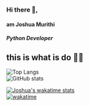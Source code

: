 ### Hi there 👋, 
#### am Joshua Murithi
##### Python Developer
## this is what is do 👨‍💻

<!-- [<img src='https://cdn.jsdelivr.net/npm/simple-icons@3.0.1/icons/github.svg' alt='github' height='40'>](https://github.com/Murithijoshua)  [<img src='https://cdn.jsdelivr.net/npm/simple-icons@3.0.1/icons/dev-dot-to.svg' alt='dev' height='40'>](https://dev.to/murithijoshua)  [<img src='https://cdn.jsdelivr.net/npm/simple-icons@3.0.1/icons/linkedin.svg' alt='linkedin' height='40'>](https://www.linkedin.com/in/murithi-joshua-a82046103/)  [<img src='https://cdn.jsdelivr.net/npm/simple-icons@3.0.1/icons/twitter.svg' alt='twitter' height='40'>](https://twitter.com/myzaliusjoshua)  [<img src='https://cdn.jsdelivr.net/npm/simple-icons@3.0.1/icons/stackoverflow.svg' alt='stackoverflow' height='40'>](https://stackoverflow.com/users/10429527/joshua-johns)  
 
<a href='https://archiveprogram.github.com/'><img src='https://raw.githubusercontent.com/acervenky/animated-github-badges/master/assets/acbadge.gif' width='40' height='40'></a> <a href='https://docs.github.com/en/developers'>
<img src='https://raw.githubusercontent.com/acervenky/animated-github-badges/master/assets/devbadge.gif' width='40' height='40'></a>
<a href='https://stars.github.com/'>
<img src='https://raw.githubusercontent.com/acervenky/animated-github-badges/master/assets/starbadge.gif' width='35' height='35'></a> -->

![Top Langs](https://github-readme-stats.vercel.app/api/top-langs/?username=Murithijoshua&layout=compact)
<br>
![GitHub stats](https://github-readme-stats.vercel.app/api?username=Murithijoshua&layout=compact&show_icons=true&count_private=true)  


[![Joshua's wakatime stats](https://github-readme-stats.vercel.app/api/wakatime?username=@Trikle&layout=compact)](https://github.com/Murithijoshua/github-readme-stats)
<br>
[![wakatime](https://wakatime.com/badge/user/366f0ebe-90a8-41ad-8c26-e0319cf809af.svg)](https://wakatime.com/@366f0ebe-90a8-41ad-8c26-e0319cf809af)
